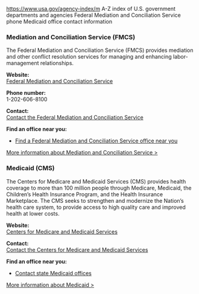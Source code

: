 

https://www.usa.gov/agency-index/m
A-Z index of U.S. government departments and agencies
Federal Mediation and Conciliation Service phone
Medicaid office contact information

### Mediation and Conciliation Service (FMCS)
The Federal Mediation and Conciliation Service (FMCS) provides mediation and other conflict resolution services for managing and enhancing labor-management relationships.

**Website:**  
[Federal Mediation and Conciliation Service](http://www.fmcs.gov/)

**Phone number:**  
1-202-606-8100

**Contact:**  
[Contact the Federal Mediation and Conciliation Service](https://www.fmcs.gov/contact-us/)

**Find an office near you:**  
* [Find a Federal Mediation and Conciliation Service office near you](https://www.fmcs.gov/serviceareas/)

[More information about Mediation and Conciliation Service >](https://www.usa.gov/agencies/federal-mediation-and-conciliation-service)

### Medicaid (CMS)
The Centers for Medicare and Medicaid Services (CMS) provides health coverage to more than 100 million people through Medicare, Medicaid, the Children’s Health Insurance Program, and the Health Insurance Marketplace. The CMS seeks to strengthen and modernize the Nation’s health care system, to provide access to high quality care and improved health at lower costs.

**Website:**  
[Centers for Medicare and Medicaid Services](https://www.cms.gov/)

**Contact:**  
[Contact the Centers for Medicare and Medicaid Services](https://www.cms.gov/About-CMS/Agency-Information/ContactCMS/index?redirect=/ContactCMS/)

**Find an office near you:**  
* [Contact state Medicaid offices](https://www.medicaid.gov/about-us/contact-us/index.html)

[More information about Medicaid >](https://www.usa.gov/agencies/centers-for-medicare-and-medicaid-services)
